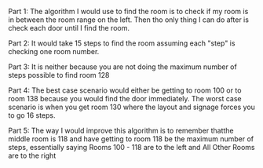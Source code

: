 Part 1:
The algorithm I would use to find the room is to check if my room is in between the room range on the left. 
Then tho only thing I can do after is check each door until I find the room.

Part 2:
It would take 15 steps to find the room assuming each "step" is checking one room number.

Part 3:
It is neither because you are not doing the maximum number of steps possible to find room 128

Part 4:
The best case scenario would either be getting to room 100 or to room 138 because you would find the door immediately. The worst case scenario is when you get room 130 where the layout and signage forces you to go 16 steps.

Part 5:
The way I would improve this algorithm is to remember thatthe middle room is 118 and have getting to room 118 be the maximum number of steps, essentially saying Rooms 100 - 118 are to the left and All Other Rooms are to the right